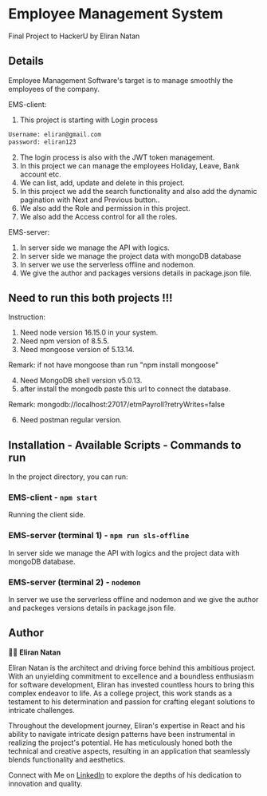 # Employee Management System

Final Project to HackerU by Eliran Natan

## Details

Employee Management Software's target is to manage smoothly the employees of the company.

EMS-client:

1. This project is starting with Login process

```bash
Username: eliran@gmail.com
password: eliran123
```

2. The login process is also with the JWT token management.
3. In this project we can manage the employees Holiday, Leave, Bank account etc.
4. We can list, add, update and delete in this project.
5. In this project we add the search functionality and also add the dynamic pagination with Next and Previous button..
6. We also add the Role and permission in this project.
7. We also add the Access control for all the roles.

EMS-server:

1. In server side we manage the API with logics.
2. In server side we manage the project data with mongoDB database
3. In server we use the serverless offline and nodemon.
4. We give the author and packages versions details in package.json file.

## Need to run this both projects !!!

Instruction:

1. Need node version 16.15.0 in your system.
2. Need npm version of 8.5.5.
3. Need mongoose version of 5.13.14.

Remark: if not have mongoose than run "npm install mongoose"

4. Need MongoDB shell version v5.0.13.
5. after install the mongodb paste this url to connect the database.

Remark: mongodb://localhost:27017/etmPayroll?retryWrites=false

6. Need postman regular version.

## Installation - Available Scripts - Commands to run

In the project directory, you can run:

### EMS-client - `npm start`

Running the client side.

### EMS-server (terminal 1) - `npm run sls-offline`

In server side we manage the API with logics and the project data with mongoDB database.

### EMS-server (terminal 2) - `nodemon`

In server we use the serverless offline and nodemon and we give the author and packeges versions details in package.json file.

## Author

👨‍💼 **Eliran Natan**

Eliran Natan is the architect and driving force behind this ambitious project. With an unyielding commitment to excellence and a boundless enthusiasm for software development, Eliran has invested countless hours to bring this complex endeavor to life. As a college project, this work stands as a testament to his determination and passion for crafting elegant solutions to intricate challenges.

Throughout the development journey, Eliran's expertise in React and his ability to navigate intricate design patterns have been instrumental in realizing the project's potential. He has meticulously honed both the technical and creative aspects, resulting in an application that seamlessly blends functionality and aesthetics.

Connect with Me on [LinkedIn](https://www.linkedin.com/in/eliran-natan/) to explore the depths of his dedication to innovation and quality.
